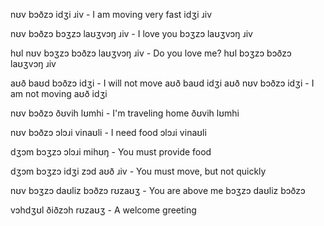 nʊv bɔðzɔ idʒi ɹiv - I am moving very fast
	idʒi ɹiv

nʊv bɔðzɔ bɔʒzɔ laʊʒvɔŋ ɹiv - I love you
	bɔʒzɔ laʊʒvɔŋ ɹiv

hʊl nʊv bɔʒzɔ bɔðzɔ laʊʒvɔŋ ɹiv - Do you love me?
	hʊl bɔʒzɔ bɔðzɔ laʊʒvɔŋ ɹiv

aʊð baʊd bɔðzɔ idʒi - I will not move
	aʊð baʊd idʒi
aʊð nʊv bɔðzɔ idʒi - I am not moving
	aʊð idʒi

nʊv bɔðzɔ ðʊvih lʊmhi - I'm traveling home
	ðʊvih lʊmhi

nʊv bɔðzɔ ɔlɔɹi vinaʊli - I need food
	ɔlɔɹi vinaʊli

dʒɔm bɔʒzɔ ɔlɔɹi mihʊŋ - You must provide food

dʒɔm bɔʒzɔ idʒi zɔd aʊð ɹiv - You must move, but not quickly

nʊv bɔʒzɔ daʊliz bɔðzɔ rʊzaʊʒ - You are above me
	bɔʒzɔ daʊliz bɔðzɔ

vɔhdʒʊl ðiðzɔh rʊzaʊʒ - A welcome greeting